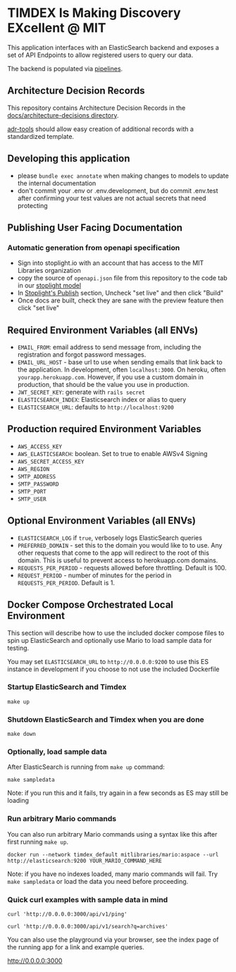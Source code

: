 # TIMDEX Is Making Discovery EXcellent @ MIT

This application interfaces with an ElasticSearch backend and exposes a set of
API Endpoints to allow registered users to query our data.

The backend is populated via [pipelines](https://github.com/MITLibraries/mario).

## Architecture Decision Records

This repository contains Architecture Decision Records in the
[docs/architecture-decisions directory](docs/architecture_decisions).

[adr-tools](https://github.com/npryce/adr-tools) should allow easy creation of
additional records with a standardized template.

## Developing this application

- please `bundle exec annotate` when making changes to models to update the
  internal documentation
- don't commit your .env or .env.development, but do commit .env.test after
  confirming your test values are not actual secrets that need protecting

## Publishing User Facing Documentation

### Automatic generation from openapi specification
- Sign into stoplight.io with an account that has access to the MIT Libraries organization
- copy the source of `openapi.json` file from this repository to the code tab in our [stoplight model](https://next.stoplight.io/mit-libraries/timdex/version%2F1.0/openapi.oas3.yml)
- In [Stoplight's Publish](https://next.stoplight.io/mit-libraries/timdex/version%2F1.0/timdex.hub.yml?view=/&show=publish&domain=mitlibraries-timdex.docs.stoplight.io) section, Uncheck "set live" and then click "Build"
- Once docs are built, check they are sane with the preview feature then click "set live"

## Required Environment Variables (all ENVs)

- `EMAIL_FROM`:  email address to send message from, including the registration
  and forgot password messages.
- `EMAIL_URL_HOST` - base url to use when sending emails that link back to the
  application. In development, often `localhost:3000`. On heroku, often
  `yourapp.herokuapp.com`. However, if you use a custom domain in production,
  that should be the value you use in production.
- `JWT_SECRET_KEY`: generate with `rails secret`
- `ELASTICSEARCH_INDEX`: Elasticsearch index or alias to query
- `ELASTICSEARCH_URL`: defaults to `http://localhost:9200`

## Production required Environment Variables
- `AWS_ACCESS_KEY`
- `AWS_ELASTICSEARCH`: boolean. Set to true to enable AWSv4 Signing
- `AWS_SECRET_ACCESS_KEY`
- `AWS_REGION`
- `SMTP_ADDRESS`
- `SMTP_PASSWORD`
- `SMTP_PORT`
- `SMTP_USER`

## Optional Environment Variables (all ENVs)
- `ELASTICSEARCH_LOG` if `true`, verbosely logs ElasticSearch queries
- `PREFERRED_DOMAIN` - set this to the domain you would like to to use. Any
  other requests that come to the app will redirect to the root of this domain.
  This is useful to prevent access to herokuapp.com domains.
- `REQUESTS_PER_PERIOD` - requests allowed before throttling. Default is 100.
- `REQUEST_PERIOD` - number of minutes for the period in `REQUESTS_PER_PERIOD`.
  Default is 1.

## Docker Compose Orchestrated Local Environment

This section will describe how to use the included docker compose files to spin up ElasticSearch
and optionally use Mario to load sample data for testing.

You may set `ELASTICSEARCH_URL` to `http://0.0.0.0:9200` to use this ES instance in development if you
choose to not use the included Dockerfile

### Startup ElasticSearch and Timdex

`make up`

### Shutdown ElasticSearch and Timdex when you are done

`make down`

### Optionally, load sample data

After ElasticSearch is running from `make up` command:

`make sampledata`

Note: if you run this and it fails, try again in a few seconds as ES may still be loading

### Run arbitrary Mario commands

You can also run arbitrary Mario commands using a syntax like this after first running `make up`.

`docker run --network timdex_default mitlibraries/mario:aspace --url http://elasticsearch:9200 YOUR_MARIO_COMMAND_HERE`

Note: if you have no indexes loaded, many mario commands will fail. Try `make sampledata` or load the data you
need before proceeding.

### Quick curl examples with sample data in mind

`curl 'http://0.0.0.0:3000/api/v1/ping'`

`curl 'http://0.0.0.0:3000/api/v1/search?q=archives'`

You can also use the playground via your browser, see the index page of the running app for a link
and example queries.

http://0.0.0.0:3000
